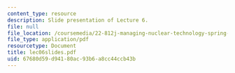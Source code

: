 ```yaml
---
content_type: resource
description: Slide presentation of Lecture 6.
file: null
file_location: /coursemedia/22-812j-managing-nuclear-technology-spring-2004/67680d59d94180ac93b6a8cc44ccb43b_lec06slides.pdf
file_type: application/pdf
resourcetype: Document
title: lec06slides.pdf
uid: 67680d59-d941-80ac-93b6-a8cc44ccb43b
---
```

